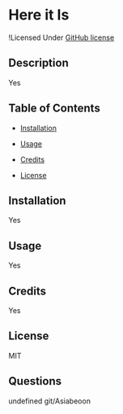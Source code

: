 
   
# Here it Is
!Licensed Under [GitHub license](https://img.shields.io/badge/license-MIT-blue.svg)

## Description
Yes

## Table of Contents
- [Installation](#installation)

- [Usage](#usage)

- [Credits](#credits)

- [License](#license)

## Installation
Yes

## Usage
Yes

## Credits
Yes

## License
MIT


## Questions
undefined
git/Asiabeoon
